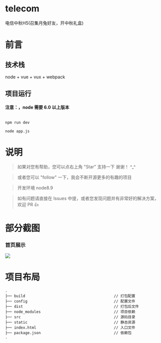 # telecom
电信中秋H5(召集月兔好友，开中秋礼盒)
# 前言

## 技术栈

node + vue + vux + webpack


## 项目运行

#### 注意：，node 需要 6.0 以上版本 

```

npm run dev

node app.js

```


# 说明

>  如果对您有帮助，您可以点右上角 "Star" 支持一下 谢谢！ ^_^

>  或者您可以 "follow" 一下，我会不断开源更多的有趣的项目

>  开发环境 node8.9

>  如有问题请直接在 Issues 中提，或者您发现问题并有非常好的解决方案，欢迎 PR 👍



# 部分截图


### 首页展示

<img src="https://github.com/906769209/telecom/blob/master/static/img/git.png?raw=true"/>




# 项目布局

```
.
├── build                                        // 打包配置
├── config                                       // 配置文件
├── dist                                         // 打包后文件
├── node_modules                                 // 项目依赖
├── src                                          // 源码目录
├── static                                       // 静态资源
├── index.html                                   // 入口文件
├── package.json                                 // 依赖包
.


```
